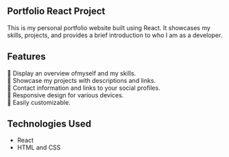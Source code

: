 ## Portfolio React Project

This is my personal portfolio website built using React. It showcases my skills, projects, and provides a brief introduction to who I am as a developer.

## Features

📌  Display an overview ofmyself and my skills. \
📌 Showcase my projects with descriptions and links. \
📌 Contact information and links to your social profiles.\
📌 Responsive design for various devices.\
📌 Easily customizable.

## Technologies Used

- React
- HTML and CSS


